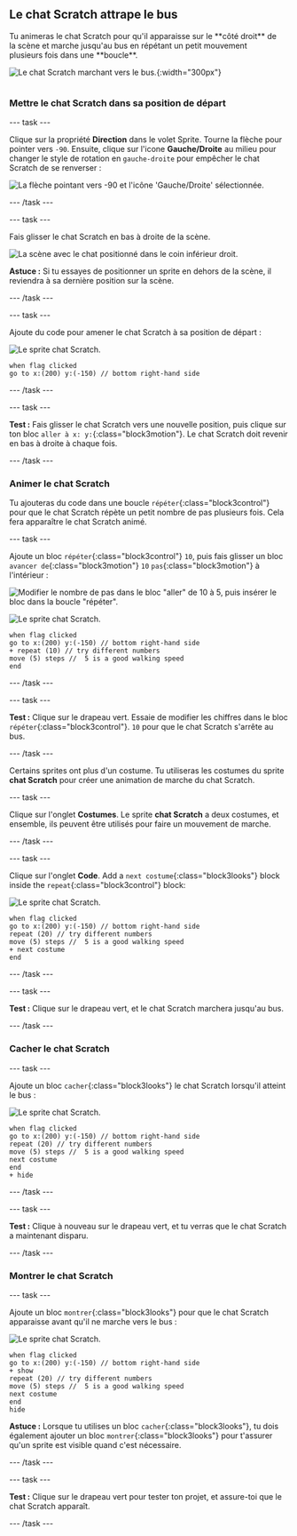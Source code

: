 ## Le chat Scratch attrape le bus

<div style="display: flex; flex-wrap: wrap">
<div style="flex-basis: 200px; flex-grow: 1; margin-right: 15px;">
Tu animeras le chat Scratch pour qu'il apparaisse sur le **côté droit** de la scène et marche jusqu'au bus en répétant un petit mouvement plusieurs fois dans une **boucle**. 
</div>
<div>

![Le chat Scratch marchant vers le bus.](images/cat-catches-bus.png){:width="300px"}

</div>
</div>

### Mettre le chat Scratch dans sa position de départ

--- task ---

Clique sur la propriété **Direction** dans le volet Sprite. Tourne la flèche pour pointer vers `-90`. Ensuite, clique sur l'icone **Gauche/Droite** au milieu pour changer le style de rotation en `gauche-droite` pour empêcher le chat Scratch de se renverser :

![La flèche pointant vers -90 et l'icône 'Gauche/Droite' sélectionnée.](images/sprite-pane-direction.png)

--- /task ---

--- task ---

Fais glisser le chat Scratch en bas à droite de la scène.

![La scène avec le chat positionné dans le coin inférieur droit.](images/bottom-right-cat.png)

**Astuce :** Si tu essayes de positionner un sprite en dehors de la scène, il reviendra à sa dernière position sur la scène.

--- /task ---

--- task ---

Ajoute du code pour amener le chat Scratch à sa position de départ :

![Le sprite chat Scratch.](images/scratch-cat-sprite.png)

```blocks3
when flag clicked
go to x:(200) y:(-150) // bottom right-hand side
```

--- /task ---

--- task ---

**Test :** Fais glisser le chat Scratch vers une nouvelle position, puis clique sur ton bloc `aller à x: y:`{:class="block3motion"}. Le chat Scratch doit revenir en bas à droite à chaque fois.

--- /task ---

### Animer le chat Scratch

Tu ajouteras du code dans une boucle `répéter`{:class="block3control"} pour que le chat Scratch répète un petit nombre de pas plusieurs fois. Cela fera apparaître le chat Scratch animé.

--- task ---

Ajoute un bloc `répéter`{:class="block3control"} `10`, puis fais glisser un bloc `avancer de`{:class="block3motion"} `10` `pas`{:class="block3motion"} à l'intérieur :

![Modifier le nombre de pas dans le bloc "aller" de 10 à 5, puis insérer le bloc dans la boucle "répéter".](images/block-into-loop.gif)

![Le sprite chat Scratch.](images/scratch-cat-sprite.png)

```blocks3
when flag clicked
go to x:(200) y:(-150) // bottom right-hand side
+ repeat (10) // try different numbers
move (5) steps //  5 is a good walking speed
end
```

--- /task ---

--- task ---

**Test :** Clique sur le drapeau vert. Essaie de modifier les chiffres dans le bloc `répéter`{:class="block3control"}. `10` pour que le chat Scratch s'arrête au bus.

--- /task ---

Certains sprites ont plus d'un costume. Tu utiliseras les costumes du sprite **chat Scratch** pour créer une animation de marche du chat Scratch.

--- task ---

Clique sur l'onglet **Costumes**. Le sprite **chat Scratch** a deux costumes, et ensemble, ils peuvent être utilisés pour faire un mouvement de marche.

--- /task ---

--- task ---

Clique sur l'onglet **Code**. Add a `next costume`{:class="block3looks"} block inside the `repeat`{:class="block3control"} block:

![Le sprite chat Scratch.](images/scratch-cat-sprite.png)

```blocks3
when flag clicked
go to x:(200) y:(-150) // bottom right-hand side
repeat (20) // try different numbers
move (5) steps //  5 is a good walking speed
+ next costume 
end
```
--- /task ---

--- task ---

**Test :** Clique sur le drapeau vert, et le chat Scratch marchera jusqu'au bus.

--- /task ---

### Cacher le chat Scratch

--- task ---

Ajoute un bloc `cacher`{:class="block3looks"} le chat Scratch lorsqu'il atteint le bus :

![Le sprite chat Scratch.](images/scratch-cat-sprite.png)

```blocks3
when flag clicked
go to x:(200) y:(-150) // bottom right-hand side
repeat (20) // try different numbers
move (5) steps //  5 is a good walking speed
next costume 
end
+ hide
```

--- /task ---

--- task ---

**Test :** Clique à nouveau sur le drapeau vert, et tu verras que le chat Scratch a maintenant disparu.

--- /task ---

### Montrer le chat Scratch

--- task ---

Ajoute un bloc `montrer`{:class="block3looks"} pour que le chat Scratch apparaisse avant qu'il ne marche vers le bus :

![Le sprite chat Scratch.](images/scratch-cat-sprite.png)

```blocks3
when flag clicked
go to x:(200) y:(-150) // bottom right-hand side
+ show
repeat (20) // try different numbers
move (5) steps //  5 is a good walking speed
next costume 
end
hide
```

**Astuce :** Lorsque tu utilises un bloc `cacher`{:class="block3looks"}, tu dois également ajouter un bloc `montrer`{:class="block3looks"} pour t'assurer qu'un sprite est visible quand c'est nécessaire.

--- /task ---

--- task ---

**Test :** Clique sur le drapeau vert pour tester ton projet, et assure-toi que le chat Scratch apparaît.

--- /task ---

